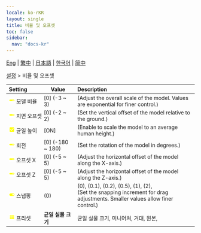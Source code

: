 ```yaml
---
locale: ko-rKR
layout: single
title: 비율 및 오프셋
toc: false
sidebar:
  nav: "docs-kr"
---
```

[Eng](/dancexr/menu/2025.4/actor/scale_&_offset) | [繁中](/tw/dancexr/menu/2025.4/actor/scale_&_offset) | [日本語](/jp/dancexr/menu/2025.4/actor/scale_&_offset) | [한국어](/kr/dancexr/menu/2025.4/actor/scale_&_offset) | [简中](/zh/dancexr/menu/2025.4/actor/scale_&_offset)

[설정](../menu#설정) > 비율 및 오프셋



| Setting | Value | Description |
| :--- | --- | :--- |
|<nobr>![slider icon](/images/icon/ic_slider.png) 모델 비율</nobr>| [0] (-3 ~ 3) | (Adjust the overall scale of the model. Values are exponential for finer control.)
|<nobr>![slider icon](/images/icon/ic_slider.png) 지면 오프셋</nobr>| [0] (-2 ~ 2) | (Set the vertical offset of the model relative to the ground.)
|<nobr>![check_on icon](/images/icon/ic_check_on.png) 균일 높이</nobr>| [ON] | (Enable to scale the model to an average human height.)
|<nobr>![slider icon](/images/icon/ic_slider.png) 회전</nobr>| [0] (-180 ~ 180) | (Set the rotation of the model in degrees.)
|<nobr>![slider icon](/images/icon/ic_slider.png) 오프셋 X</nobr>| [0] (-5 ~ 5) | (Adjust the horizontal offset of the model along the X-axis.)
|<nobr>![slider icon](/images/icon/ic_slider.png) 오프셋 Z</nobr>| [0] (-5 ~ 5) | (Adjust the horizontal offset of the model along the Z-axis.)
|<nobr>![toggle_on icon](/images/icon/ic_toggle_on.png) 스냅핑</nobr>| (0) | (0), (0.1), (0.2), (0.5), (1), (2), <br/>(Set the snapping increment for drag adjustments. Smaller values allow finer control.)
|<nobr>![list icon](/images/icon/ic_list.png) 프리셋</nobr>| **균일 실물 크기** | 균일 실물 크기, 미니어처, 거대, 원본,  |
